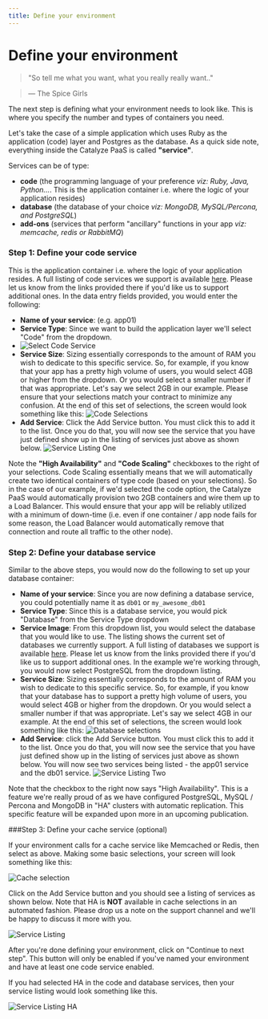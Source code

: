```yaml
---
title: Define your environment
---
```


# Define your environment

> "So tell me what you want, what you really really want.."

> — The Spice Girls

The next step is defining what your environment needs to look like. This is where you specify the number and types of containers you need.

Let's take the case of a simple application which uses Ruby as the application (code) layer and Postgres as the database. As a quick side note, everything inside the Catalyze PaaS is called **"service"**.

Services can be of type:

- **code** (the programming language of your preference *viz: Ruby, Java, Python...*. This is the application container i.e. where the logic of your application resides)
- **database** (the database of your choice *viz: MongoDB, MySQL/Percona, and PostgreSQL*)
- **add-ons** (services that perform "ancillary" functions in your app *viz: memcache, redis or RabbitMQ*)

### Step 1: Define your code service

This is the application container i.e. where the logic of your application resides. A full listing of code services we support is available [here](//resources.catalyze.io/paas/getting-started/deploying-your-first-app/supported-languages-frameworks/). Please let us know from the links provided there if you'd like us to support additional ones. In the data entry fields provided, you would enter the following:

- **Name of your service**: (e.g. app01)
- **Service Type**: Since we want to build the application layer we'll select "Code" from the dropdown.
- ![Select Code Service](http://cdn2.dropmark.com/45280/5172f7da631a6d164be6f96ab9e92facd8849475/db_select-code.png)
- **Service Size**: Sizing essentially corresponds to the amount of RAM you wish to dedicate to this specific service. So, for example, if you know that your app has a pretty high volume of users, you would select 4GB or higher from the dropdown. Or you would select a smaller number if that was appropriate. Let's say we select 2GB in our example. Please ensure that your selections match your contract to minimize any confusion.
At the end of this set of selections, the screen would look something like this:
![Code Selections](http://cdn2.dropmark.com/45280/1dcc0fd76994a0844ee205cfd90d713f6c772d33/db_code-defined.png)
- **Add Service**: Click the Add Service button. You must click this to add it to the list. Once you do that, you will now see the service that you have just defined show up in the listing of services just above as shown below.
![Service Listing One](http://cdn2.dropmark.com/45280/091831e583b2ba067a507a425e4e4c552b6a43b8/db_added-services.png)

Note the **"High Availability"** and **"Code Scaling"** checkboxes to the right of your selections. Code Scaling essentially means that we will automatically create two identical containers of type code (based on your selections). So in the case of our example, if we'd selected the code option, the Catalyze PaaS would automatically provision two 2GB containers and wire them up to a Load Balancer. This would ensure that your app will be reliably utilized with a minimum of down-time (i.e. even if one container / app node fails for some reason, the Load Balancer would automatically remove that connection and route all traffic to the other node).

### Step 2: Define your database service
Similar to the above steps, you would now do the following to set up your database container:

- **Name of your service**: Since you are now defining a database service, you could potentially name it as `db01` or `my_awesome_db01`
- **Service Type**: Since this is a database service, you would pick "Database" from the Service Type dropdown
- **Service Image**: From this dropdown list, you would select the database that you would like to use. The listing shows the current set of databases we currently support. A full listing of databases we support is available [here](//resources.catalyze.io/paas/getting-started/deploying-your-first-app/supported-databases/). Please let us know from the links provided there if you'd like us to support additional ones. In the example we're working through, you would now select PostgreSQL from the dropdown listing.
- **Service Size**: Sizing essentially corresponds to the amount of RAM you wish to dedicate to this specific service. So, for example, if you know that your database has to support a pretty high volume of users, you would select 4GB or higher from the dropdown. Or you would select a smaller number if that was appropriate. Let's say we select 4GB in our example.
At the end of this set of selections, the screen would look something like this:
![Database selections](http://cdn2.dropmark.com/45280/68c21bf981908a32f868b54004919dc1f533a3b8/db_added-database.png)
- **Add Service**: click the Add Service button. You must click this to add it to the list. Once you do that, you will now see the service that you have just defined show up in the listing of services just above as shown below. You will now see two services being listed - the app01 service and the db01 service.
![Service Listing Two](http://cdn2.dropmark.com/45280/26cb47d493f4093fd168f8e8c0a2d4fe910621f5/db_datbase-in-table.png)

Note that the checkbox to the right now says "High Availability". This is a feature we're really proud of as we have configured PostgreSQL, MySQL / Percona and MongoDB in "HA" clusters with automatic replication. This specific feature will be expanded upon more in an upcoming publication.

###Step 3: Define your cache service (optional)

If your environment calls for a cache service like Memcached or Redis, then select as above. Making some basic selections, your screen will look something like this:

![Cache selection](http://cdn2.dropmark.com/45280/ce12d6967ffbba613dedf2f7f8cb8c54d0ee22b7/db_cache-selected.png)

Click on the Add Service button and you should see a listing of services as shown below. Note that HA is **NOT** available in cache selections in an automated fashion. Please drop us a note on the support channel and we'll be happy to discuss it more with you.

![Service Listing](http://cdn2.dropmark.com/45280/0c51d836f0da3c663020a543dad9afc52d5210f2/db_all-services.png)

After you're done defining your environment, click on "Continue to next step". This button will only be enabled if you've named your environment and have at least one code service enabled.

If you had selected HA in the code and database services, then your service listing would look something like this.

![Service Listing HA](http://cdn2.dropmark.com/45280/97b2dad30c3e9bc7f9f886c097899c4aada9bdf7/db_ha-services.png)
